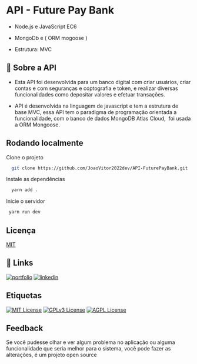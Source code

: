 
# API - Future Pay Bank

* Node.js e JavaScript EC6 

* MongoDb e ( ORM mogoose )

* Estrutura: MVC
 
## 🚀 Sobre a API 

* Esta API foi desenvolvida para um banco digital com criar usuários, criar contas e com seguranças e coptografia e token, e realizar diversas funcionalidades como depositar valores e efetuar transações. 

* API é desenvolvida na linguagem de javascript e tem a estrutura de base MVC, essa API tem o paradigma de programação orientada a funcionalidade, com o banco de dados MongoDB Atlas Cloud,  foi usada a ORM Mongoose. 

## Rodando localmente

Clone o projeto

```bash
  git clone https://github.com/JoaoVitor2022dev/API-FuturePayBank.git
```

Instale as dependências

```bash
  yarn add . 
```

Inicie o servidor

```bash
 yarn run dev
```


## Licença

[MIT](https://choosealicense.com/licenses/mit/)


## 🔗 Links
[![portfolio](https://img.shields.io/badge/my_portfolio-000?style=for-the-badge&logo=ko-fi&logoColor=white)](https://github.com/JoaoVitor2022dev)
[![linkedin](https://img.shields.io/badge/linkedin-0A66C2?style=for-the-badge&logo=linkedin&logoColor=white)](https://www.linkedin.com/in/joao-vitor-5594aa220/)



## Etiquetas

[![MIT License](https://img.shields.io/badge/License-MIT-green.svg)](https://choosealicense.com/licenses/mit/)
[![GPLv3 License](https://img.shields.io/badge/License-GPL%20v3-yellow.svg)](https://opensource.org/licenses/)
[![AGPL License](https://img.shields.io/badge/license-AGPL-blue.svg)](http://www.gnu.org/licenses/agpl-3.0)


## Feedback

Se você pudesse olhar e ver algum problema no aplicação ou alguma funcionalidade que seria melhor para o sistema, você pode fazer as alterações, é um projeto open source

